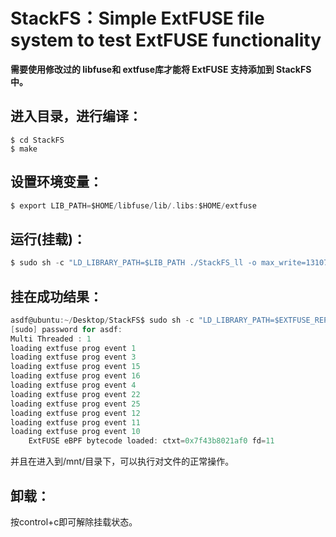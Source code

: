 # StackFS：Simple ExtFUSE file system to test ExtFUSE functionality

**需要使用修改过的 libfuse和 extfuse库才能将 ExtFUSE 支持添加到 StackFS 中。**

## 进入目录，进行编译：

```
$ cd StackFS
$ make
```

## 设置环境变量：

```c
$ export LIB_PATH=$HOME/libfuse/lib/.libs:$HOME/extfuse
```

## 运行(挂载)：

```c
$ sudo sh -c "LD_LIBRARY_PATH=$LIB_PATH ./StackFS_ll -o max_write=131072 -o writeback_cache -o splice_read -o splice_write -o splice_move -r $ROOT_DIR $MNT_DIR -o allow_other"
```

## 挂在成功结果：

```c
asdf@ubuntu:~/Desktop/StackFS$ sudo sh -c "LD_LIBRARY_PATH=$EXTFUSE_REPO_PATH ./StackFS_ll -o max_write=131072 -o writeback_cache -o splice_read -o splice_write -o splice_move -r $ROOT_DIR $MNT_DIR -o allow_other"
[sudo] password for asdf: 
Multi Threaded : 1
loading extfuse prog event 1
loading extfuse prog event 3
loading extfuse prog event 15
loading extfuse prog event 16
loading extfuse prog event 4
loading extfuse prog event 22
loading extfuse prog event 25
loading extfuse prog event 12
loading extfuse prog event 11
loading extfuse prog event 10
	ExtFUSE eBPF bytecode loaded: ctxt=0x7f43b8021af0 fd=11


```

并且在进入到/mnt/目录下，可以执行对文件的正常操作。

## 卸载：

按control+c即可解除挂载状态。